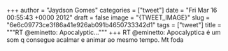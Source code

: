 
+++
author = "Jaydson Gomes"
categories = ["tweet"]
date = "Fri Mar 16 00:55:43 +0000 2012"
draft = false
image = "{TWEET_IMAGE}"
slug = "6e6c09773ce3f86a41e926ab091b4650733342d1"
tags = ["tweet"]
title = """RT @eminetto: Apocalyptic..."""
+++
RT @eminetto: Apocalyptica é um som q consegue acalmar e animar ao mesmo tempo. Mt foda
